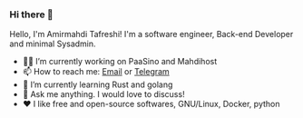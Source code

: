 ### Hi there 👋
Hello, I'm Amirmahdi Tafreshi! I'm a software engineer, Back-end Developer and minimal Sysadmin.

<!--
**mr-tafreshi/mr-tafreshi** is a ✨ _special_ ✨ repository because its `README.md` (this file) appears on your GitHub profile.

Here are some ideas to get you started:

- 🔭 I’m currently working on ...
- 🌱 I’m currently learning ...
- 👯 I’m looking to collaborate on ...
- 🤔 I’m looking for help with ...
- 💬 Ask me about ...
- 📫 How to reach me: ...
- 😄 Pronouns: ...
- ⚡ Fun fact: ...
-->
- 👨‍💻 I’m currently working on PaaSino and Mahdihost
- 📫 How to reach me: [Email](mailto:a.tafreshi440@gmail.com) or [Telegram](https://t.me/amirmahdi_tafreshi)
- 🌱 I’m currently learning Rust and golang
- 💬 Ask me anything. I would love to discuss!
- ❤️ I like free and open-source softwares, GNU/Linux, Docker, python
